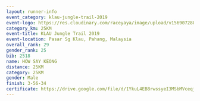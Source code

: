 ```yaml
---
layout: runner-info 
event_category: klau-jungle-trail-2019 
event-logo: https://res.cloudinary.com/raceyaya/image/upload/v1569072808/logo/klau-image_qwwxyw.png
category_km: 25KM 
event-title: KLAU Jungle Trail 2019 
event-location: Pasar Sg Klau, Pahang, Malaysia 
overall_rank: 29
gender_rank: 25
bib: 2518
name: HOW SAY KEONG
distance: 25KM
category: 25KM
gender: Male
finish: 3-56-34
certificate: https://drive.google.com/file/d/1YkuL4EB8rwssyeI3MSbMVceqjxy-tAWv/view?usp=sharing
---
```

